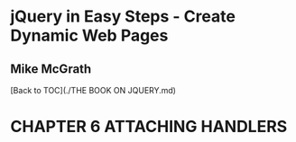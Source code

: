 # **jQuery in Easy Steps - Create Dynamic Web Pages**
## Mike McGrath

[Back to TOC](./THE BOOK ON JQUERY.md)

# CHAPTER 6 ATTACHING HANDLERS
